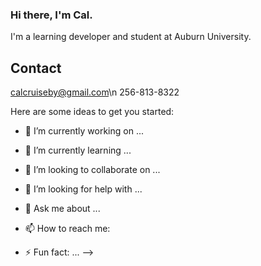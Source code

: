 ### Hi there, I'm Cal.

I'm a learning developer and student at Auburn University.

## __Contact__
calcruiseby@gmail.com\n
256-813-8322




Here are some ideas to get you started:

- 🔭 I’m currently working on ...
- 🌱 I’m currently learning ...
- 👯 I’m looking to collaborate on ...
- 🤔 I’m looking for help with ...
- 💬 Ask me about ...
- 📫 How to reach me: 

- ⚡ Fun fact: ...
-->

